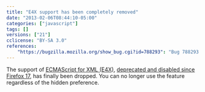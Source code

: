 ```yaml
---
title: "E4X support has been completely removed"
date: "2013-02-06T08:44:10-05:00"
categories: ["javascript"]
tags: []
versions: ["21"]
cclicense: "BY-SA 3.0"
references:
    "https://bugzilla.mozilla.org/show_bug.cgi?id=788293": "Bug 788293 – Remove E4X from Spidermonkey"
---
```

The support of [ECMAScript for XML (E4X)](https://developer.mozilla.org/en-US/docs/E4X), [deprecated and disabled since Firefox 17](https://www.fxsitecompat.com/en-US/docs/2012/e4x-has-been-disabled/), has finally been dropped. You can no longer use the feature regardless of the hidden preference.
